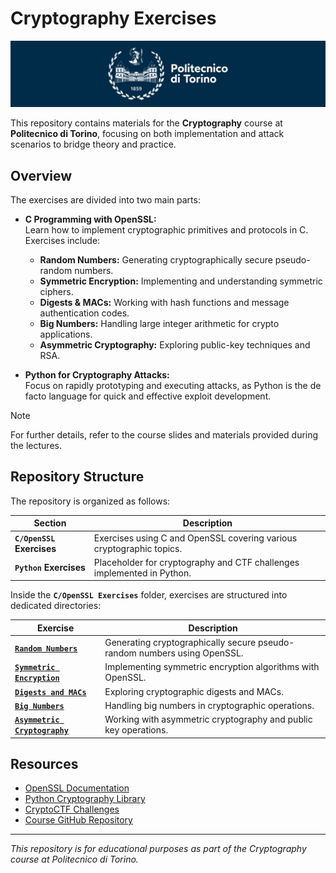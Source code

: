 # Cryptography Exercises

![polito](resources/logo_polito.jpg)

This repository contains materials for the **Cryptography** course at **Politecnico di Torino**, focusing on both implementation and attack scenarios to bridge theory and practice.

## Overview

The exercises are divided into two main parts:

- **C Programming with OpenSSL:**  
  Learn how to implement cryptographic primitives and protocols in C. Exercises include:

  - **Random Numbers:** Generating cryptographically secure pseudo-random numbers.
  - **Symmetric Encryption:** Implementing and understanding symmetric ciphers.
  - **Digests & MACs:** Working with hash functions and message authentication codes.
  - **Big Numbers:** Handling large integer arithmetic for crypto applications.
  - **Asymmetric Cryptography:** Exploring public-key techniques and RSA.

- **Python for Cryptography Attacks:**  
  Focus on rapidly prototyping and executing attacks, as Python is the de facto language for quick and effective exploit development.

> [!NOTE]
> For further details, refer to the course slides and materials provided during the lectures.

## Repository Structure

The repository is organized as follows:

| Section                   | Description                                                            |
| ------------------------- | ---------------------------------------------------------------------- |
| **`C/OpenSSL` Exercises** | Exercises using C and OpenSSL covering various cryptographic topics.   |
| **`Python` Exercises**    | Placeholder for cryptography and CTF challenges implemented in Python. |

Inside the **`C/OpenSSL Exercises`** folder, exercises are structured into dedicated directories:

| Exercise                                                                        | Description                                                              |
| ------------------------------------------------------------------------------- | ------------------------------------------------------------------------ |
| [**`Random Numbers`**](C/OpenSSL/01-random-numbers/README.md)                   | Generating cryptographically secure pseudo-random numbers using OpenSSL. |
| [**`Symmetric Encryption`**](C/OpenSSL/02-symmetric-encryption/README.md)       | Implementing symmetric encryption algorithms with OpenSSL.               |
| [**`Digests and MACs`**](C/OpenSSL/03-digests-MACs/README.md)                   | Exploring cryptographic digests and MACs.                                |
| [**`Big Numbers`**](C/OpenSSL/04-big-numbers/README.md)                         | Handling big numbers in cryptographic operations.                        |
| [**`Asymmetric Cryptography`**](C/OpenSSL/05-asymmetric-cryptography/README.md) | Working with asymmetric cryptography and public key operations.          |
   
## Resources

- [OpenSSL Documentation](https://www.openssl.org/docs/)
- [Python Cryptography Library](https://cryptography.io/)
- [CryptoCTF Challenges](https://cryptoctf.m0lecon.it/)
- [Course GitHub Repository](https://github.com/aldobas/cryptography-03lpyov-exercises) 

---

*This repository is for educational purposes as part of the Cryptography course at Politecnico di Torino.*
